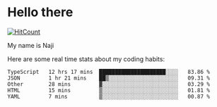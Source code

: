 # Hello there

[![HitCount](http://hits.dwyl.com/na-ji/na-ji.svg)](https://youtu.be/dQw4w9WgXcQ)

My name is Naji

Here are some real time stats about my coding habits:

<!--START_SECTION:waka-->
```text
TypeScript   12 hrs 17 mins  █████████████████████░░░░   83.86 % 
JSON         1 hr 21 mins    ██▒░░░░░░░░░░░░░░░░░░░░░░   09.31 % 
Other        28 mins         ▓░░░░░░░░░░░░░░░░░░░░░░░░   03.29 % 
HTML         15 mins         ▒░░░░░░░░░░░░░░░░░░░░░░░░   01.81 % 
YAML         7 mins          ▒░░░░░░░░░░░░░░░░░░░░░░░░   00.87 % 
```
<!--END_SECTION:waka-->

